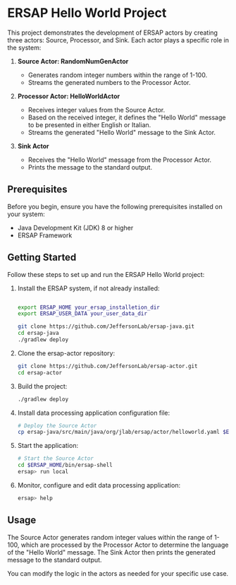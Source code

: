 # ERSAP Hello World Project

This project demonstrates the development of ERSAP actors by creating three actors: Source, Processor, and Sink. Each actor plays a specific role in the system:

1. **Source Actor: RandomNumGenActor**
    - Generates random integer numbers within the range of 1-100.
    - Streams the generated numbers to the Processor Actor.

2. **Processor Actor: HelloWorldActor**
    - Receives integer values from the Source Actor.
    - Based on the received integer, it defines the "Hello World" message to be presented in either English or Italian.
    - Streams the generated "Hello World" message to the Sink Actor.

3. **Sink Actor**
    - Receives the "Hello World" message from the Processor Actor.
    - Prints the message to the standard output.

## Prerequisites

Before you begin, ensure you have the following prerequisites installed on your system:

- Java Development Kit (JDK) 8 or higher
- ERSAP Framework

## Getting Started

Follow these steps to set up and run the ERSAP Hello World project:

1. Install the ERSAP system, if not already installed:

   ```bash
   
   export ERSAP_HOME your_ersap_installetion_dir
   export ERSAP_USER_DATA your_user_data_dir 
   
   git clone https://github.com/JeffersonLab/ersap-java.git
   cd ersap-java
   ./gradlew deploy
   ```
2. Clone the ersap-actor repository:

   ```bash
   git clone https://github.com/JeffersonLab/ersap-actor.git
   cd ersap-actor
   ```

3. Build the project:

   ```bash
   ./gradlew deploy
   ```

4. Install data processing application configuration file:

   ```bash
   # Deploy the Source Actor
   cp ersap-java/src/main/java/org/jlab/ersap/actor/helloworld.yaml $ERSAP_USER_DATA/config/services.yaml
    ```

5. Start the application:

   ```bash
   # Start the Source Actor
   cd $ERSAP_HOME/bin/ersap-shell
   ersap> run local
    ```

6. Monitor, configure and edit data processing application:

   ```bash
   ersap> help
   ```

## Usage

The Source Actor generates random integer values within the range of 1-100, which are processed by the Processor Actor to determine the language of the "Hello World" message. The Sink Actor then prints the generated message to the standard output.

You can modify the logic in the actors as needed for your specific use case.

 